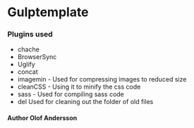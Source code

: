 # Gulptemplate


### Plugins used
* chache
* BrowserSync
* Uglify
* concat
* imagemin - Used for compressing images to reduced size
* cleanCSS - Using it to minify the css code
* sass - Used for compiling sass code
* del Used for cleaning out the folder of old files

#### Author Olof Andersson
